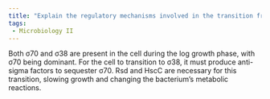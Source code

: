 ```yaml
---
title: "Explain the regulatory mechanisms involved in the transition from σ70 to σ38 in bacterial gene regulation. How do anti-sigma factors like Rsd and HscC play a role in this transition? "
tags:
 - Microbiology II
---
```

Both σ70 and σ38 are present in the cell during the log growth phase, with σ70 being dominant. For the cell to transition to σ38, it must produce anti-sigma factors to sequester σ70. Rsd and HscC are necessary for this transition, slowing growth and changing the bacterium’s metabolic reactions.  
